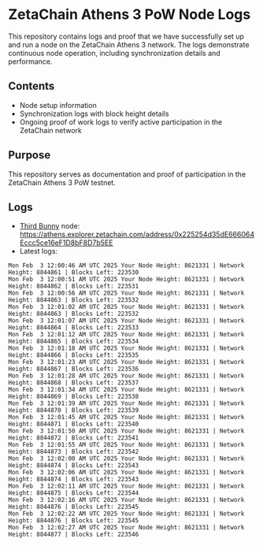 # ZetaChain Athens 3 PoW Node Logs
This repository contains logs and proof that we have successfully set up and run a node on the ZetaChain Athens 3 network. The logs demonstrate continuous node operation, including synchronization details and performance.

## Contents
- Node setup information
- Synchronization logs with block height details
- Ongoing proof of work logs to verify active participation in the ZetaChain network

## Purpose
This repository serves as documentation and proof of participation in the ZetaChain Athens 3 PoW testnet.

## Logs

- [Third Bunny](https://thirdbunny.xyz/) node: https://athens.explorer.zetachain.com/address/0x225254d35dE666064Eccc5ce16eF1D8bF8D7b5EE
- Latest logs:
```
Mon Feb  3 12:00:46 AM UTC 2025 Your Node Height: 8621331 | Network Height: 8844861 | Blocks Left: 223530
Mon Feb  3 12:00:51 AM UTC 2025 Your Node Height: 8621331 | Network Height: 8844862 | Blocks Left: 223531
Mon Feb  3 12:00:56 AM UTC 2025 Your Node Height: 8621331 | Network Height: 8844863 | Blocks Left: 223532
Mon Feb  3 12:01:02 AM UTC 2025 Your Node Height: 8621331 | Network Height: 8844863 | Blocks Left: 223532
Mon Feb  3 12:01:07 AM UTC 2025 Your Node Height: 8621331 | Network Height: 8844864 | Blocks Left: 223533
Mon Feb  3 12:01:12 AM UTC 2025 Your Node Height: 8621331 | Network Height: 8844865 | Blocks Left: 223534
Mon Feb  3 12:01:18 AM UTC 2025 Your Node Height: 8621331 | Network Height: 8844866 | Blocks Left: 223535
Mon Feb  3 12:01:23 AM UTC 2025 Your Node Height: 8621331 | Network Height: 8844867 | Blocks Left: 223536
Mon Feb  3 12:01:28 AM UTC 2025 Your Node Height: 8621331 | Network Height: 8844868 | Blocks Left: 223537
Mon Feb  3 12:01:34 AM UTC 2025 Your Node Height: 8621331 | Network Height: 8844869 | Blocks Left: 223538
Mon Feb  3 12:01:39 AM UTC 2025 Your Node Height: 8621331 | Network Height: 8844870 | Blocks Left: 223539
Mon Feb  3 12:01:45 AM UTC 2025 Your Node Height: 8621331 | Network Height: 8844871 | Blocks Left: 223540
Mon Feb  3 12:01:50 AM UTC 2025 Your Node Height: 8621331 | Network Height: 8844872 | Blocks Left: 223541
Mon Feb  3 12:01:55 AM UTC 2025 Your Node Height: 8621331 | Network Height: 8844873 | Blocks Left: 223542
Mon Feb  3 12:02:00 AM UTC 2025 Your Node Height: 8621331 | Network Height: 8844874 | Blocks Left: 223543
Mon Feb  3 12:02:06 AM UTC 2025 Your Node Height: 8621331 | Network Height: 8844874 | Blocks Left: 223543
Mon Feb  3 12:02:11 AM UTC 2025 Your Node Height: 8621331 | Network Height: 8844875 | Blocks Left: 223544
Mon Feb  3 12:02:16 AM UTC 2025 Your Node Height: 8621331 | Network Height: 8844876 | Blocks Left: 223545
Mon Feb  3 12:02:22 AM UTC 2025 Your Node Height: 8621331 | Network Height: 8844876 | Blocks Left: 223545
Mon Feb  3 12:02:27 AM UTC 2025 Your Node Height: 8621331 | Network Height: 8844877 | Blocks Left: 223546
```
